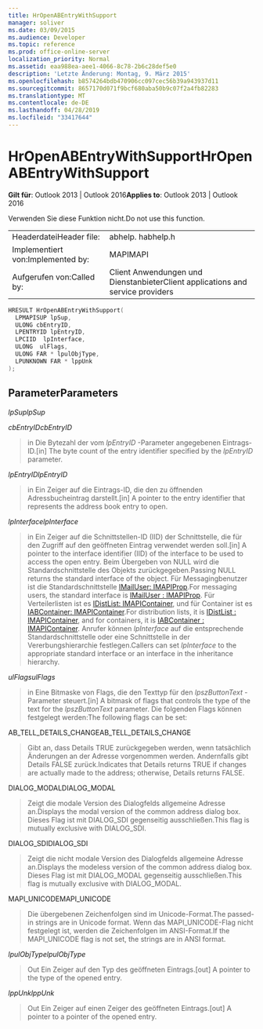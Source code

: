 ```yaml
---
title: HrOpenABEntryWithSupport
manager: soliver
ms.date: 03/09/2015
ms.audience: Developer
ms.topic: reference
ms.prod: office-online-server
localization_priority: Normal
ms.assetid: eaa988ea-aee1-4066-8c78-2b6c28def5e0
description: 'Letzte Änderung: Montag, 9. März 2015'
ms.openlocfilehash: b8574264bdb470906cc097cec56b39a943937d11
ms.sourcegitcommit: 8657170d071f9bcf680aba50b9c07f2a4fb82283
ms.translationtype: MT
ms.contentlocale: de-DE
ms.lasthandoff: 04/28/2019
ms.locfileid: "33417644"
---
```

# <a name="hropenabentrywithsupport"></a><span data-ttu-id="267d3-103">HrOpenABEntryWithSupport</span><span class="sxs-lookup"><span data-stu-id="267d3-103">HrOpenABEntryWithSupport</span></span>

  
  
<span data-ttu-id="267d3-104">**Gilt für**: Outlook 2013 | Outlook 2016</span><span class="sxs-lookup"><span data-stu-id="267d3-104">**Applies to**: Outlook 2013 | Outlook 2016</span></span> 
  
<span data-ttu-id="267d3-105">Verwenden Sie diese Funktion nicht.</span><span class="sxs-lookup"><span data-stu-id="267d3-105">Do not use this function.</span></span>
  
|||
|:-----|:-----|
|<span data-ttu-id="267d3-106">Headerdatei</span><span class="sxs-lookup"><span data-stu-id="267d3-106">Header file:</span></span>  <br/> |<span data-ttu-id="267d3-107">abhelp. h</span><span class="sxs-lookup"><span data-stu-id="267d3-107">abhelp.h</span></span>  <br/> |
|<span data-ttu-id="267d3-108">Implementiert von:</span><span class="sxs-lookup"><span data-stu-id="267d3-108">Implemented by:</span></span>  <br/> |<span data-ttu-id="267d3-109">MAPI</span><span class="sxs-lookup"><span data-stu-id="267d3-109">MAPI</span></span>  <br/> |
|<span data-ttu-id="267d3-110">Aufgerufen von:</span><span class="sxs-lookup"><span data-stu-id="267d3-110">Called by:</span></span>  <br/> |<span data-ttu-id="267d3-111">Client Anwendungen und Dienstanbieter</span><span class="sxs-lookup"><span data-stu-id="267d3-111">Client applications and service providers</span></span>  <br/> |
   
```cpp
HRESULT HrOpenABEntryWithSupport(
  LPMAPISUP lpSup,
  ULONG cbEntryID,
  LPENTRYID lpEntryID,
  LPCIID  lpInterface,
  ULONG  ulFlags,
  ULONG FAR * lpulObjType,
  LPUNKNOWN FAR * lppUnk
);
```

## <a name="parameters"></a><span data-ttu-id="267d3-112">Parameter</span><span class="sxs-lookup"><span data-stu-id="267d3-112">Parameters</span></span>

 <span data-ttu-id="267d3-113">_lpSup_</span><span class="sxs-lookup"><span data-stu-id="267d3-113">_lpSup_</span></span>
  
> 
    
 <span data-ttu-id="267d3-114">_cbEntryID_</span><span class="sxs-lookup"><span data-stu-id="267d3-114">_cbEntryID_</span></span>
  
> <span data-ttu-id="267d3-115">in Die Bytezahl der vom _lpEntryID_ -Parameter angegebenen Eintrags-ID.</span><span class="sxs-lookup"><span data-stu-id="267d3-115">[in] The byte count of the entry identifier specified by the  _lpEntryID_ parameter.</span></span> 
    
 <span data-ttu-id="267d3-116">_lpEntryID_</span><span class="sxs-lookup"><span data-stu-id="267d3-116">_lpEntryID_</span></span>
  
> <span data-ttu-id="267d3-117">in Ein Zeiger auf die Eintrags-ID, die den zu öffnenden Adressbucheintrag darstellt.</span><span class="sxs-lookup"><span data-stu-id="267d3-117">[in] A pointer to the entry identifier that represents the address book entry to open.</span></span>
    
 <span data-ttu-id="267d3-118">_lpInterface_</span><span class="sxs-lookup"><span data-stu-id="267d3-118">_lpInterface_</span></span>
  
>  <span data-ttu-id="267d3-119">in Ein Zeiger auf die Schnittstellen-ID (IID) der Schnittstelle, die für den Zugriff auf den geöffneten Eintrag verwendet werden soll.</span><span class="sxs-lookup"><span data-stu-id="267d3-119">[in] A pointer to the interface identifier (IID) of the interface to be used to access the open entry.</span></span> <span data-ttu-id="267d3-120">Beim Übergeben von NULL wird die Standardschnittstelle des Objekts zurückgegeben.</span><span class="sxs-lookup"><span data-stu-id="267d3-120">Passing NULL returns the standard interface of the object.</span></span> <span data-ttu-id="267d3-121">Für Messagingbenutzer ist die Standardschnittstelle [IMailUser: IMAPIProp](imailuserimapiprop.md).</span><span class="sxs-lookup"><span data-stu-id="267d3-121">For messaging users, the standard interface is [IMailUser : IMAPIProp](imailuserimapiprop.md).</span></span> <span data-ttu-id="267d3-122">Für Verteilerlisten ist es [IDistList: IMAPIContainer](idistlistimapicontainer.md), und für Container ist es [IABContainer: IMAPIContainer](iabcontainerimapicontainer.md).</span><span class="sxs-lookup"><span data-stu-id="267d3-122">For distribution lists, it is [IDistList : IMAPIContainer](idistlistimapicontainer.md), and for containers, it is [IABContainer : IMAPIContainer](iabcontainerimapicontainer.md).</span></span> <span data-ttu-id="267d3-123">Anrufer können _lpInterface_ auf die entsprechende Standardschnittstelle oder eine Schnittstelle in der Vererbungshierarchie festlegen.</span><span class="sxs-lookup"><span data-stu-id="267d3-123">Callers can set  _lpInterface_ to the appropriate standard interface or an interface in the inheritance hierarchy.</span></span> 
    
 <span data-ttu-id="267d3-124">_ulFlags_</span><span class="sxs-lookup"><span data-stu-id="267d3-124">_ulFlags_</span></span>
  
> <span data-ttu-id="267d3-125">in Eine Bitmaske von Flags, die den Texttyp für den _lpszButtonText_ -Parameter steuert.</span><span class="sxs-lookup"><span data-stu-id="267d3-125">[in] A bitmask of flags that controls the type of the text for the  _lpszButtonText_ parameter.</span></span> <span data-ttu-id="267d3-126">Die folgenden Flags können festgelegt werden:</span><span class="sxs-lookup"><span data-stu-id="267d3-126">The following flags can be set:</span></span> 
    
<span data-ttu-id="267d3-127">AB_TELL_DETAILS_CHANGE</span><span class="sxs-lookup"><span data-stu-id="267d3-127">AB_TELL_DETAILS_CHANGE</span></span>
  
> <span data-ttu-id="267d3-128">Gibt an, dass Details TRUE zurückgegeben werden, wenn tatsächlich Änderungen an der Adresse vorgenommen werden. Andernfalls gibt Details FALSE zurück.</span><span class="sxs-lookup"><span data-stu-id="267d3-128">Indicates that Details returns TRUE if changes are actually made to the address; otherwise, Details returns FALSE.</span></span>
    
<span data-ttu-id="267d3-129">DIALOG_MODAL</span><span class="sxs-lookup"><span data-stu-id="267d3-129">DIALOG_MODAL</span></span>
  
> <span data-ttu-id="267d3-130">Zeigt die modale Version des Dialogfelds allgemeine Adresse an.</span><span class="sxs-lookup"><span data-stu-id="267d3-130">Displays the modal version of the common address dialog box.</span></span> <span data-ttu-id="267d3-131">Dieses Flag ist mit DIALOG_SDI gegenseitig ausschließen.</span><span class="sxs-lookup"><span data-stu-id="267d3-131">This flag is mutually exclusive with DIALOG_SDI.</span></span>
    
<span data-ttu-id="267d3-132">DIALOG_SDI</span><span class="sxs-lookup"><span data-stu-id="267d3-132">DIALOG_SDI</span></span>
  
> <span data-ttu-id="267d3-133">Zeigt die nicht modale Version des Dialogfelds allgemeine Adresse an.</span><span class="sxs-lookup"><span data-stu-id="267d3-133">Displays the modeless version of the common address dialog box.</span></span> <span data-ttu-id="267d3-134">Dieses Flag ist mit DIALOG_MODAL gegenseitig ausschließen.</span><span class="sxs-lookup"><span data-stu-id="267d3-134">This flag is mutually exclusive with DIALOG_MODAL.</span></span>
    
<span data-ttu-id="267d3-135">MAPI_UNICODE</span><span class="sxs-lookup"><span data-stu-id="267d3-135">MAPI_UNICODE</span></span>
  
> <span data-ttu-id="267d3-136">Die übergebenen Zeichenfolgen sind im Unicode-Format.</span><span class="sxs-lookup"><span data-stu-id="267d3-136">The passed-in strings are in Unicode format.</span></span> <span data-ttu-id="267d3-137">Wenn das MAPI_UNICODE-Flag nicht festgelegt ist, werden die Zeichenfolgen im ANSI-Format.</span><span class="sxs-lookup"><span data-stu-id="267d3-137">If the MAPI_UNICODE flag is not set, the strings are in ANSI format.</span></span>
    
 <span data-ttu-id="267d3-138">_lpulObjType_</span><span class="sxs-lookup"><span data-stu-id="267d3-138">_lpulObjType_</span></span>
  
> <span data-ttu-id="267d3-139">Out Ein Zeiger auf den Typ des geöffneten Eintrags.</span><span class="sxs-lookup"><span data-stu-id="267d3-139">[out] A pointer to the type of the opened entry.</span></span>
    
 <span data-ttu-id="267d3-140">_lppUnk_</span><span class="sxs-lookup"><span data-stu-id="267d3-140">_lppUnk_</span></span>
  
> <span data-ttu-id="267d3-141">Out Ein Zeiger auf einen Zeiger des geöffneten Eintrags.</span><span class="sxs-lookup"><span data-stu-id="267d3-141">[out] A pointer to a pointer of the opened entry.</span></span>
    

